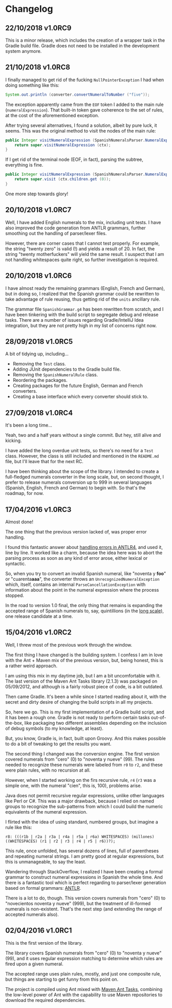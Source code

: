 # Changelog

## 22/10/2018 v1.0RC9

This is a minor release, which includes the creation of a wrapper task in the Gradle build file. Gradle does not need to be installed in the development system anymore.

## 21/10/2018 v1.0RC8

I finally managed to get rid of the fucking `NullPointerException` I had when doing something like this:

```java
System.out.println (converter.convertNumeralToNumber ("five"));
```

The exception apparently came from the `EOF` token I added to the main rule (`numeralExpression`). That built-in token gave coherence to the set of rules, at the cost of the aforementioned exception.

After trying several alternatives, I found a solution, albeit by pure luck, it seems. This was the original method to visit the nodes of the main rule:
```java
public Integer visitNumeralExpression (SpanishNumeralsParser.NumeralExpressionContext ctx) {
    return super.visitNumeralExpression (ctx);
}
```

If I get rid of the terminal node (EOF, in fact), parsing the subtree, everything is fine.

```java
public Integer visitNumeralExpression (SpanishNumeralsParser.NumeralExpressionContext ctx) {
    return super.visit (ctx.children.get (0));
}
```

One more step towards glory!

## 20/10/2018 v1.0RC7

Well, I have added English numerals to the mix, including unit tests. I have also improved the code generation from ANTLR grammars, further smoothing out the handling of parser/lexer files.

However, there are corner cases that I cannot test properly. For example, the string "twenty zero" is valid (!) and yields a result of 20. In fact, the string "twenty motherfuckers" will yield the same result. I suspect that I am not handling whitespaces quite right, so further investigation is required.

## 20/10/2018 v1.0RC6

I have almost ready the remaining grammars (English, French and German), but in doing so, I realized that the Spanish grammar could be rewritten to take advantage of rule reusing, thus getting rid of the `units` ancillary rule.

The grammar file `SpanishGrammar.g4` has been rewritten from scratch, and I have been tinkering with the build script to segregate debug and release tasks. There are a number of issues regarding Gradle/IntelliJ Idea integration, but they are not pretty high in my list of concerns right now.

## 28/09/2018 v1.0RC5

A bit of tidying up, including...

* Removing the `Test` class.
* Adding JUnit dependencies to the Gradle build file.
* Removing the `SpanishNumeralRule` class.
* Reordering the packages.
* Creating packages for the future English, German and French converters.
* Creating a base interface which every converter should stick to.

## 27/09/2018 v1.0RC4

It's been a long time...

Yeah, two and a half years without a single commit. But hey, still alive and kicking.

I have added the long overdue unit tests, so there's no need for a `Test` class. However, the class is still included and mentioned in the `README.md` file, but I'll leave that for the next RC.

I have been thinking about the scope of the library. I intended to create a full-fledged numerals converter in the long scale, but, on second thought, I prefer to release numerals conversion up to 999 in several languages (Spanish, English, French and German) to begin with. So that's the roadmap, for now.

## 17/04/2016 v1.0RC3

Almost done!

The one thing that the previous version lacked of, was proper error handling.

I found this fantastic answer about [handling errors in ANTLR4](http://stackoverflow.com/a/26573239/4491468), and used it, line by line. It worked like a charm, because the idea here was to abort the parsing process as soon as any kind of error arose, either lexical or syntactic.

So, when you try to convert an invalid Spanish numeral, like "noventa y **foo**" or "cuarenta**aaa**", the converter throws an `UnrecognizedNumeralException` which, itself, contains an internal `ParseCancellationException` with information about the point in the numeral expression where the process stopped.

In the road to version 1.0 final, the only thing that remains is expanding the accepted range of Spanish numerals to, say, quintillions (in the [long scale](https://en.wikipedia.org/wiki/Long_and_short_scales)), one release candidate at a time.

## 15/04/2016 v1.0RC2

Well, I threw most of the previous work through the window.

The first thing I have changed is the building system. I confess I am in love with the Ant + Maven mix of the previous version, but, being honest, this is a rather weird approach.

I am using this mix in my daytime job, but I am a bit uncomfortable with it. The last version of the Maven Ant Tasks library (2.1.3) was packaged on 05/09/2012, and although is a fairly robust piece of code, is a bit outdated.

Then came Gradle. It's been a while since I started reading about it, with the secret and dirty desire of changing the build scripts in all my projects.

So, here we go. This is my first implementation of a Gradle build script, and it has been a rough one. Gradle is not ready to perform certain tasks out-of-the-box, like packaging two different assemblies depending on the inclusion of debug symbols (to my knowledge, at least).

But, you know, Gradle is, in fact, built upon Groovy. And this makes possible to do a bit of tweaking to get the results you want.

The second thing I changed was the conversion engine. The first version covered numerals from "cero" (0) to "noventa y nueve" (99). The rules needed to recognize these numerals were labeled from `r0` to `r2`, and these were plain rules, with no recursion at all.

However, when I started working on the firs recursive rule, `r4` (`r3` was a simple one, with the numeral "cien", this is, 100), problems arise.

Java does not permit recursive regular expressions, unlike other languages like Perl or C#. This was a major drawback, because I relied on named groups to recognize the sub-patterns from which I could build the numeric equivalents of the numeral expression.

I flirted with the idea of using standard, numbered groups, but imagine a rule like this:

```
r8: (((r1b | r2a | r3a | r4a | r5a | r6a) WHITESPACES) (millones) ((WHITESPACES) (r1 | r2 | r3 | r4 | r5 | r6))?);
```

This rule, once unfolded, has several dozens of lines, full of parentheses and repeating numeral strings. I am pretty good at regular expressions, but this is unmanageable, to say the least.

Wandering through StackOverflow, I realized I have been creating a formal grammar to construct numeral expressions in Spanish the whole time. And there is a fantastic tool which is perfect regarding to parser/lexer generation based on formal grammars: [ANTLR](http://www.antlr.org/).

There is a lot to do, though. This version covers numerals from "cero" (0) to "novecientos noventa y nueve" (999), but the treatment of ill-formed numerals is non-existent. That's the next step (and extending the range of accepted numerals also).

## 02/04/2016 v1.0RC1

This is the first version of the library.

The library covers Spanish numerals from "cero" (0) to "noventa y nueve" (99), and it uses regular expression matching to determine which rules are fired upon a given numeral.

The accepted range uses plain rules, mostly, and just one composite rule, but things are starting to get funny from this point on.

The project is compiled using Ant mixed with [Maven Ant Tasks](http://maven.apache.org/ant-tasks/), combining the low-level power of Ant with the capability to use Maven repositories to download the required dependencies.
